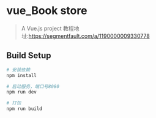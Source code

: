 # vue_Book store

> A Vue.js project
> 教程地址:https://segmentfault.com/a/1190000009330778
## Build Setup

``` bash
# 安装依赖
npm install

# 启动服务，端口号8080
npm run dev

# 打包
npm run build

```

